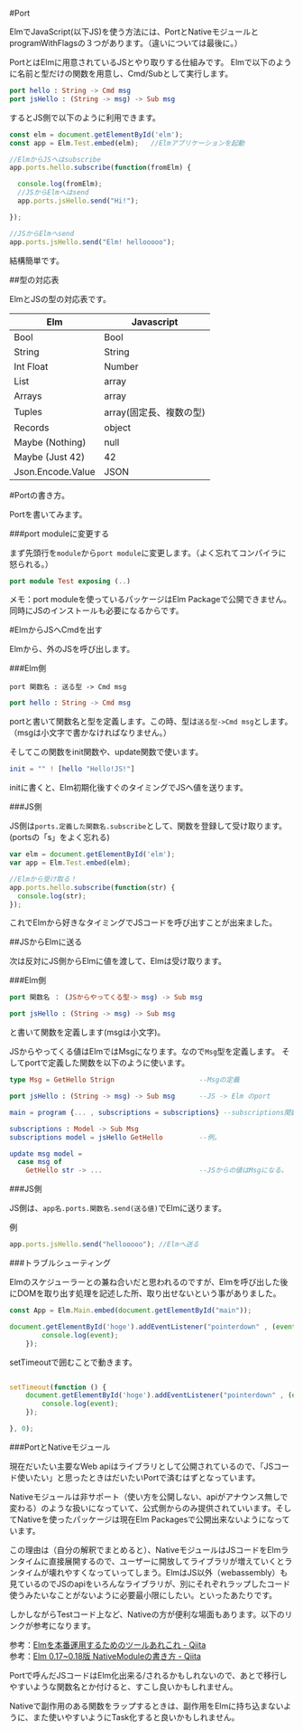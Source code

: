 #Port

ElmでJavaScript(以下JS)を使う方法には、PortとNativeモジュールとprogramWithFlagsの３つがあります。（違いについては最後に。）

PortとはElmに用意されているJSとやり取りする仕組みです。
Elmで以下のように名前と型だけの関数を用意し、Cmd/Subとして実行します。

```elm
port hello : String -> Cmd msg
port jsHello : (String -> msg) -> Sub msg
```

するとJS側で以下のように利用できます。

```js
const elm = document.getElementById('elm');
const app = Elm.Test.embed(elm);   //Elmアプリケーションを起動

//ElmからJSへはsubscribe
app.ports.hello.subscribe(function(fromElm) {

  console.log(fromElm);
  //JSからElmへはsend
  app.ports.jsHello.send("Hi!");

});

//JSからElmへsend
app.ports.jsHello.send("Elm! hellooooo");


```

結構簡単です。

##型の対応表

ElmとJSの型の対応表です。

| Elm        | Javascript |
|------------|------------|
| Bool       | Bool       |
| String     | String     |
| Int Float  | Number     |
| List       | array      |
| Arrays     | array      |
| Tuples     | array(固定長、複数の型)|
| Records    | object     |
| Maybe (Nothing) | null  |
| Maybe (Just 42) |  42   |
| Json.Encode.Value | JSON |


#Portの書き方。

Portを書いてみます。

###port moduleに変更する

まず先頭行を`module`から`port module`に変更します。（よく忘れてコンパイラに怒られる。）

```elm
port module Test exposing (..)
```

メモ：port moduleを使っているパッケージはElm Packageで公開できません。同時にJSのインストールも必要になるからです。


#ElmからJSへCmdを出す

Elmから、外のJSを呼び出します。

###Elm側

```
port 関数名 : 送る型 -> Cmd msg
```

```elm
port hello : String -> Cmd msg
```

portと書いて関数名と型を定義します。この時、型は`送る型->Cmd msg`とします。（msgは小文字で書かなければなりません。）

そしてこの関数をinit関数や、update関数で使います。

```elm
init = "" ! [hello "Hello!JS!"]
```
initに書くと、Elm初期化後すぐのタイミングでJSへ値を送ります。

###JS側

JS側は`ports.定義した関数名.subscribe`として、関数を登録して受け取ります。(portsの「s」をよく忘れる)

```js
var elm = document.getElementById('elm');
var app = Elm.Test.embed(elm);

//Elmから受け取る！
app.ports.hello.subscribe(function(str) {
  console.log(str);
});
```

これでElmから好きなタイミングでJSコードを呼び出すことが出来ました。

##JSからElmに送る

次は反対にJS側からElmに値を渡して、Elmは受け取ります。

###Elm側

```elm
port 関数名 ： (JSからやってくる型-> msg) -> Sub msg
```

```elm
port jsHello : (String -> msg) -> Sub msg
```


と書いて関数を定義します(msgは小文字)。

JSからやってくる値はElmではMsgになります。なので`Msg`型を定義します。
そしてportで定義した関数を以下のように使います。

```elm
type Msg = GetHello Strign                     --Msgの定義

port jsHello : (String -> msg) -> Sub msg      --JS -> Elm のport

main = program {... , subscriptions = subscriptions} --subscriptions関数に使う。

subscriptions : Model -> Sub Msg
subscriptions model = jsHello GetHello         --例。

update msg model =
  case msg of
    GetHello str -> ...                        --JSからの値はMsgになる。

```

###JS側

JS側は、`app名.ports.関数名.send(送る値)`でElmに送ります。

例

```js
app.ports.jsHello.send("hellooooo"); //Elmへ送る
```

###トラブルシューティング

Elmのスケジューラーとの兼ね合いだと思われるのですが、Elmを呼び出した後にDOMを取り出す処理を記述した所、取り出せないという事がありました。

```js
const App = Elm.Main.embed(document.getElementById("main"));

document.getElementById('hoge').addEventListener("pointerdown" , (event) => {
        console.log(event);
    });

```

setTimeoutで囲むことで動きます。

```js

setTimeout(function () {
    document.getElementById('hoge').addEventListener("pointerdown" , (event) => {
        console.log(event);
    });

}, 0);

```

###PortとNativeモジュール

現在だいたい主要なWeb apiはライブラリとして公開されているので、「JSコード使いたい」と思ったときはだいたいPortで済むはずとなっています。

Nativeモジュールは非サポート（使い方を公開しない、apiがアナウンス無しで変わる）のような扱いになっていて、公式側からのみ提供されていいます。そしてNativeを使ったパッケージは現在Elm Packagesで公開出来ないようになっています。

この理由は（自分の解釈でまとめると）、NativeモジュールはJSコードをElmランタイムに直接展開するので、ユーザーに開放してライブラリが増えていくとランタイムが壊れやすくなっていってしまう。ElmはJS以外（webassembly）も見ているのでJSのapiをいろんなライブラリが、別にそれぞれラップしたコード使うみたいなことがないように必要最小限にしたい。といったあたりです。

しかしながらTestコード上など、Nativeの方が便利な場面もあります。以下のリンクが参考になります。  

参考：[Elmを本番運用するためのツールあれこれ - Qiita](http://qiita.com/ento/items/10401fb27ca604491c10)  
参考：[Elm 0.17~0.18版 NativeModuleの書き方 - Qiita](http://qiita.com/k-motoyan/items/24f8b5f27ab828efb024)

Portで呼んだJSコードはElm化出来る/されるかもしれないので、あとで移行しやすいような関数名とか付けると、すこし良いかもしれません。

Nativeで副作用のある関数をラップするときは、副作用をElmに持ち込まないように、また使いやすいようにTask化すると良いかもしれません。
